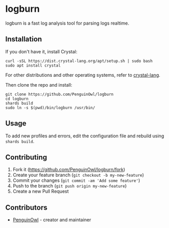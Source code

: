 # logburn

logburn is a fast log analysis tool for parsing logs realtime.

## Installation

If you don't have it, install Crystal:
```
curl -sSL https://dist.crystal-lang.org/apt/setup.sh | sudo bash
sudo apt install crystal
```

For other distributions and other operating systems, refer to [crystal-lang](https://crystal-lang.org/reference/installation/).

Then clone the repo and install:
```
git clone https://github.com/PenguinOwl/logburn
cd logburn
shards build
sudo ln -s $(pwd)/bin/logburn /usr/bin/
```

## Usage

To add new profiles and errors, edit the configuration file and rebuild using `shards build`.

## Contributing

1. Fork it (<https://github.com/PenguinOwl/logburn/fork>)
2. Create your feature branch (`git checkout -b my-new-feature`)
3. Commit your changes (`git commit -am 'Add some feature'`)
4. Push to the branch (`git push origin my-new-feature`)
5. Create a new Pull Request

## Contributors

- [PenguinOwl](https://github.com/your-github-user) - creator and maintainer
